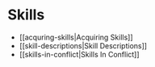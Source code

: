 # Skills

- [[acquring-skills|Acquiring Skills]]
- [[skill-descriptions|Skill Descriptions]]
- [[skills-in-conflict|Skills In Conflict]]
